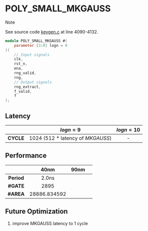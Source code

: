 # POLY_SMALL_MKGAUSS

> [!NOTE]  
> See source code [keygen.c](/software/keygen.c#L4090) at line 4090-4132.


``` verilog
module POLY_SMALL_MKGAUSS #(
    parameter [3:0] logn = 9
)( 
    // Input signals
    clk,
    rst_n,
    ena,
    rng_valid,
    rng,
    // Output signals
    rng_extract,
    f_valid,
    f
);
```

## Latency
|           | $logn=9$                          | $logn=10$ |
|:---:      |:---:                              |:---:      |
| **CYCLE** | 1024 (512 * latency of *MKGAUSS*) | -         |

## Performance
|               | 40nm          | 90nm  |       |
|:---:          |:---:          |:---:  |:---:  |
| **Period**    | 2.0ns         |       |       |
| **#GATE**     | 2895          |       |       |
| **#AREA**     | 28886.834592  |       |       |

## Future Optimization
1. improve MKGAUSS latency to 1 cycle